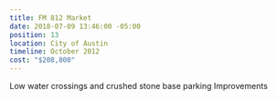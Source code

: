 ```yaml
---
title: FM 812 Market
date: 2018-07-09 13:46:00 -05:00
position: 13
location: City of Austin
timeline: October 2012
cost: "$208,800"
---
```


Low water crossings and crushed stone base parking Improvements